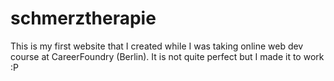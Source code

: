 # schmerztherapie


This is my first website that I created while I was taking online web dev course at CareerFoundry (Berlin). It is not quite perfect but I made it to work :P
